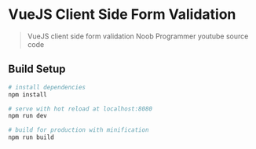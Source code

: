 # VueJS Client Side Form Validation

> VueJS client side form validation Noob Programmer youtube source code

## Build Setup

``` bash
# install dependencies
npm install

# serve with hot reload at localhost:8080
npm run dev

# build for production with minification
npm run build
```
